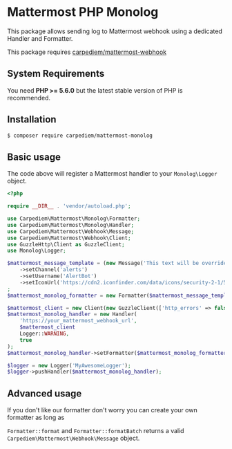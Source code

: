 # Mattermost PHP Monolog

This package allows sending log to Mattermost webhook using a dedicated Handler and Formatter.

This package requires [carpediem/mattermost-webhook](https://github.com/carpediem/mattermost-webhook)

## System Requirements

You need **PHP >= 5.6.0** but the latest stable version of PHP is recommended.

## Installation

```bash
$ composer require carpediem/mattermost-monolog
```

## Basic usage

The code above will register a Mattermost handler to your `Monolog\Logger` object.

```php
<?php

require __DIR__ . 'vendor/autoload.php';

use Carpediem\Mattermost\Monolog\Formatter;
use Carpediem\Mattermost\Monolog\Handler;
use Carpediem\Mattermost\Webhook\Message;
use Carpediem\Mattermost\Webhook\Client;
use GuzzleHttp\Client as GuzzleClient;
use Monolog\Logger;

$mattermost_message_template = (new Message('This text will be overriden by the logger'))
    ->setChannel('alerts')
    ->setUsername('AlertBot')
    ->setIconUrl('https://cdn2.iconfinder.com/data/icons/security-2-1/512/bug-512.png')
;
$mattermost_monolog_formatter = new Formatter($mattermost_message_template);

$mattermost_client = new Client(new GuzzleClient(['http_errors' => false]));
$mattermost_monolog_handler = new Handler(
    'https://your_mattermost_webhook_url',
    $mattermost_client
    Logger::WARNING,
    true
);
$mattermost_monolog_handler->setFormatter($mattermost_monolog_formatter);

$logger = new Logger('MyAwesomeLogger');
$logger->pushHandler($mattermost_monolog_handler);
```

## Advanced usage

If you don't like our formatter don't worry you can create your own formatter as long as

`Formatter::format` and `Formatter::formatBatch` returns a valid `Carpediem\Mattermost\Webhook\Message` object.